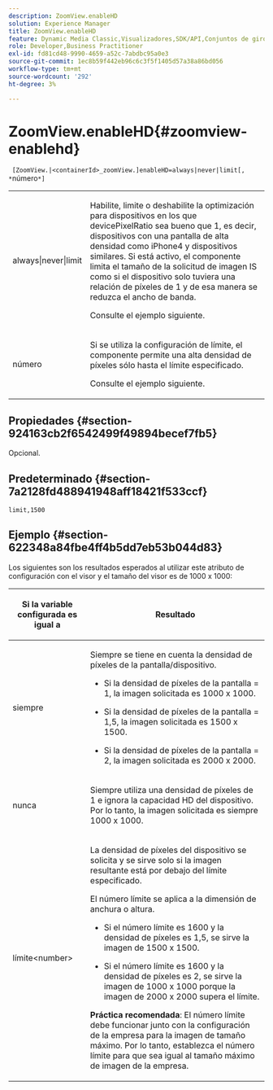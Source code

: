 ```yaml
---
description: ZoomView.enableHD
solution: Experience Manager
title: ZoomView.enableHD
feature: Dynamic Media Classic,Visualizadores,SDK/API,Conjuntos de giros
role: Developer,Business Practitioner
exl-id: fd81cd48-9990-4659-a52c-7abdbc95a0e3
source-git-commit: 1ec8b59f442eb96c6c3f5f1405d57a38a86bd056
workflow-type: tm+mt
source-wordcount: '292'
ht-degree: 3%

---
```


# ZoomView.enableHD{#zoomview-enablehd}

` [ZoomView.|<containerId>_zoomView.]enableHD=always|never|limit[, *`número`*]`

<table id="table_0BEA0B5FFDF64E5594B534B2A87A6D88"> 
 <tbody> 
  <tr> 
   <td colname="col1"> <p> <span class="codeph"> always|never|limit</span> </p> </td> 
   <td colname="col2"> <p> Habilite, limite o deshabilite la optimización para dispositivos en los que <span class="codeph"> devicePixelRatio</span> sea bueno que <span class="codeph"> 1</span>, es decir, dispositivos con una pantalla de alta densidad como iPhone4 y dispositivos similares. Si está activo, el componente limita el tamaño de la solicitud de imagen IS como si el dispositivo solo tuviera una relación de píxeles de <span class="codeph"> 1</span> y de esa manera se reduzca el ancho de banda. </p> <p>Consulte el ejemplo siguiente. </p> </td> 
  </tr> 
  <tr> 
   <td colname="col1"> <p> <span class="codeph"><span class="varname"> número</span></span> </p> </td> 
   <td colname="col2"> <p> Si se utiliza la configuración de límite, el componente permite una alta densidad de píxeles sólo hasta el límite especificado. </p> <p>Consulte el ejemplo siguiente. </p> </td> 
  </tr> 
 </tbody> 
</table>

## Propiedades {#section-924163cb2f6542499f49894becef7fb5}

Opcional.

## Predeterminado {#section-7a2128fd488941948aff18421f533ccf}

`limit,1500`

## Ejemplo {#section-622348a84fbe4ff4b5dd7eb53b044d83}

Los siguientes son los resultados esperados al utilizar este atributo de configuración con el visor y el tamaño del visor es de 1000 x 1000:

<table id="table_F97FEDA0EE1B4EF6AC9FF9060548ACA4"> 
 <thead> 
  <tr> 
   <th colname="col1" class="entry"> <p>Si la variable configurada es igual a </p> </th> 
   <th colname="col2" class="entry"> <p>Resultado </p> </th> 
  </tr>
 </thead>
 <tbody> 
  <tr> 
   <td colname="col1"> <p><span class="codeph"> siempre</span> </p> </td> 
   <td colname="col2"> <p>Siempre se tiene en cuenta la densidad de píxeles de la pantalla/dispositivo. </p> <p> 
     <ul id="ul_D8F31FDFCDB74B75A3B1BFBEE33AF2E2"> 
      <li id="li_8A1C6DCCE10545349C73029729211BB2"> <p>Si la densidad de píxeles de la pantalla = 1, la imagen solicitada es 1000 x 1000. </p> </li> 
      <li id="li_884156A34AC64B4E9B3ACC4C25EB710F"> <p>Si la densidad de píxeles de la pantalla = 1,5, la imagen solicitada es 1500 x 1500. </p> </li> 
      <li id="li_7EC699284A7F4E679E512C3DA8B5454F"> <p>Si la densidad de píxeles de la pantalla = 2, la imagen solicitada es 2000 x 2000. </p> </li> 
     </ul> </p> </td> 
  </tr> 
  <tr> 
   <td colname="col1"> <p><span class="codeph"> nunca</span> </p> </td> 
   <td colname="col2"> <p>Siempre utiliza una densidad de píxeles de 1 e ignora la capacidad HD del dispositivo. Por lo tanto, la imagen solicitada es siempre 1000 x 1000. </p> </td> 
  </tr> 
  <tr> 
   <td colname="col1"> <p><span class="codeph"> límite&lt;number&gt;</span> </p> </td> 
   <td colname="col2"> <p>La densidad de píxeles del dispositivo se solicita y se sirve solo si la imagen resultante está por debajo del límite especificado. </p> <p>El número límite se aplica a la dimensión de anchura o altura. </p> <p> 
     <ul id="ul_CEC06B2280164951BA1A0ADED99E8050"> 
      <li id="li_CA7A0980ACC54690A4F212DF53E2DC8A"> <p>Si el número límite es 1600 y la densidad de píxeles es 1,5, se sirve la imagen de 1500 x 1500. </p> </li> 
      <li id="li_A4AAD7FBFA0347B082789511CA6768A5"> <p>Si el número límite es 1600 y la densidad de píxeles es 2, se sirve la imagen de 1000 x 1000 porque la imagen de 2000 x 2000 supera el límite. </p> </li> 
     </ul> </p> <p><b>Práctica recomendada</b>: El número límite debe funcionar junto con la configuración de la empresa para la imagen de tamaño máximo. Por lo tanto, establezca el número límite para que sea igual al tamaño máximo de imagen de la empresa. </p> </td> 
  </tr> 
 </tbody> 
</table>
